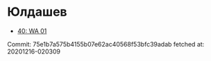 # Юлдашев
- [40: WA 01](40.md)

Commit: 75e1b7a575b4155b07e62ac40568f53bfc39adab
 fetched at: 20201216-020309
